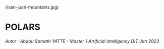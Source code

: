 (/san-juan-mountains.jpg)

# POLARS

###### Autor : Abdou Samath YATTE - Master 1 Artificial intelligency DIT Jan 2023


